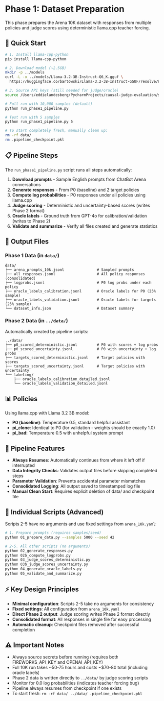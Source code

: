 # Phase 1: Dataset Preparation

This phase prepares the Arena 10K dataset with responses from multiple policies and judge scores using deterministic llama.cpp teacher forcing.

## 🚀 Quick Start

```bash
# 1. Install llama-cpp-python
pip install llama-cpp-python

# 2. Download model (~2.5GB)
mkdir -p ../models
curl -L -o ../models/Llama-3.2-3B-Instruct-Q6_K.gguf \
  https://huggingface.co/bartowski/Llama-3.2-3B-Instruct-GGUF/resolve/main/Llama-3.2-3B-Instruct-Q6_K.gguf

# 3. Source API keys (still needed for judge/oracle)
source /Users/eddielandesberg/PycharmProjects/causal-judge-evaluation/set_secrets.sh

# Full run with 10,000 samples (default)
python run_phase1_pipeline.py

# Test run with 5 samples
python run_phase1_pipeline.py 5

# To start completely fresh, manually clean up:
rm -rf data/
rm .pipeline_checkpoint.pkl
```

## 📋 Pipeline Steps

The `run_phase1_pipeline.py` script runs all steps automatically:

1. **Download prompts** - Sample English prompts from ChatBot Arena conversations
2. **Generate responses** - From P0 (baseline) and 2 target policies  
3. **Compute log probabilities** - P0 responses under all policies using llama.cpp
4. **Judge scoring** - Deterministic and uncertainty-based scores (writes Phase 2 format)
5. **Oracle labels** - Ground truth from GPT-4o for calibration/validation (writes to Phase 2)
6. **Validate and summarize** - Verify all files created and generate statistics

## 🎯 Output Files

### Phase 1 Data (in `data/`)
```
data/
├── arena_prompts_10k.jsonl               # Sampled prompts
├── all_responses.jsonl                   # All policy responses (consolidated)
├── logprobs.jsonl                        # P0 log probs under each policy
├── oracle_labels_calibration.jsonl       # Oracle labels for P0 (25% sample)
├── oracle_labels_validation.jsonl        # Oracle labels for targets (25% sample)
└── dataset_info.json                     # Dataset summary
```

### Phase 2 Data (in `../data/`)
Automatically created by pipeline scripts:
```
../data/
├── p0_scored_deterministic.jsonl         # P0 with scores + log probs
├── p0_scored_uncertainty.jsonl           # P0 with uncertainty + log probs
├── targets_scored_deterministic.jsonl    # Target policies with scores
├── targets_scored_uncertainty.jsonl      # Target policies with uncertainty
└── labeling/
    ├── oracle_labels_calibration_detailed.jsonl
    └── oracle_labels_validation_detailed.jsonl
```

## 📊 Policies

Using llama.cpp with Llama 3.2 3B model:

- **P0 (baseline)**: Temperature 0.5, standard helpful assistant
- **pi_clone**: Identical to P0 (for validation - weights should be exactly 1.0)
- **pi_bad**: Temperature 0.5 with unhelpful system prompt

## 🔧 Pipeline Features

- **Always Resumes**: Automatically continues from where it left off if interrupted
- **Data Integrity Checks**: Validates output files before skipping completed steps  
- **Parameter Validation**: Prevents accidental parameter mismatches
- **Consolidated Logging**: All output saved to timestamped log file
- **Manual Clean Start**: Requires explicit deletion of data/ and checkpoint file

## 📝 Individual Scripts (Advanced)

Scripts 2-5 have no arguments and use fixed settings from `arena_10k.yaml`:

```bash
# 1. Prepare prompts (requires samples/seed)
python 01_prepare_data.py --samples 5000 --seed 42

# 2-5. All other scripts (no arguments)
python 02_generate_responses.py
python 02b_compute_logprobs.py
python 03_judge_scores_deterministic.py
python 03b_judge_scores_uncertainty.py
python 04_generate_oracle_labels.py
python 05_validate_and_summarize.py
```

## ⚡ Key Design Principles

- **Minimal configuration**: Scripts 2-5 take no arguments for consistency
- **Fixed settings**: All configuration from `arena_10k.yaml`  
- **Direct Phase 2 output**: Judge scoring writes Phase 2 format directly
- **Consolidated format**: All responses in single file for easy processing
- **Automatic cleanup**: Checkpoint files removed after successful completion

## ⚠️ Important Notes

- Always source secrets before running (requires both FIREWORKS_API_KEY and OPENAI_API_KEY)
- Full 10K run takes ~50-75 hours and costs ~$70-80 total (including oracle labels)
- Phase 2 data is written directly to `../data/` by judge scoring scripts
- Monitor for 0.0 log probabilities (indicates teacher forcing bug)
- Pipeline always resumes from checkpoint if one exists
- To start fresh: `rm -rf data/ ../data/ .pipeline_checkpoint.pkl`